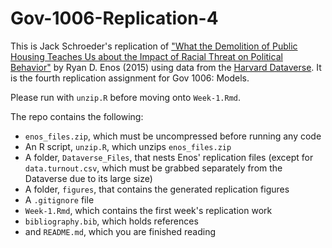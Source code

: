 # Gov-1006-Replication-4

This is Jack Schroeder's replication of ["What the Demolition of Public Housing Teaches Us about the Impact of Racial Threat on Political Behavior"](https://scholar.harvard.edu/files/renos/files/enoschicago.pdf) by Ryan D. Enos (2015) using data from the [Harvard Dataverse](https://dataverse.harvard.edu/dataset.xhtml?persistentId=doi:10.7910/DVN/26612). It is the fourth replication assignment for Gov 1006: Models.

Please run with `unzip.R` before moving onto `Week-1.Rmd`.

The repo contains the following:
* `enos_files.zip`, which must be uncompressed before running any code
* An R script, `unzip.R`, which unzips `enos_files.zip`
* A folder, `Dataverse_Files`, that nests Enos' replication files (except for `data.turnout.csv`, which must be grabbed separately from the Dataverse due to its large size)
* A folder, `figures`, that contains the generated replication figures
* A `.gitignore` file  
* `Week-1.Rmd`, which contains the first week's replication work  
* `bibliography.bib`, which holds references  
* and `README.md`, which you are finished reading  
